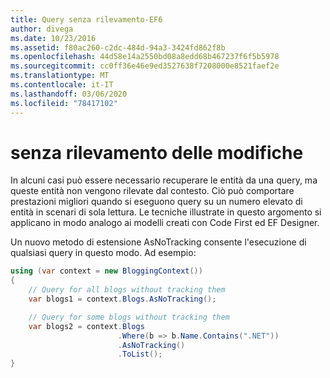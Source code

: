 ```yaml
---
title: Query senza rilevamento-EF6
author: divega
ms.date: 10/23/2016
ms.assetid: f80ac260-c2dc-484d-94a3-3424fd862f8b
ms.openlocfilehash: 44d58e14a2550bd08a8edd68b467237f6f5b5978
ms.sourcegitcommit: cc0ff36e46e9ed3527638f7208000e8521faef2e
ms.translationtype: MT
ms.contentlocale: it-IT
ms.lasthandoff: 03/06/2020
ms.locfileid: "78417102"
---
```

# <a name="no-tracking-queries"></a>senza rilevamento delle modifiche
In alcuni casi può essere necessario recuperare le entità da una query, ma queste entità non vengono rilevate dal contesto. Ciò può comportare prestazioni migliori quando si eseguono query su un numero elevato di entità in scenari di sola lettura. Le tecniche illustrate in questo argomento si applicano in modo analogo ai modelli creati con Code First ed EF Designer.  

Un nuovo metodo di estensione AsNoTracking consente l'esecuzione di qualsiasi query in questo modo. Ad esempio:  

``` csharp
using (var context = new BloggingContext())
{
    // Query for all blogs without tracking them
    var blogs1 = context.Blogs.AsNoTracking();

    // Query for some blogs without tracking them
    var blogs2 = context.Blogs
                        .Where(b => b.Name.Contains(".NET"))
                        .AsNoTracking()
                        .ToList();
}
```  
